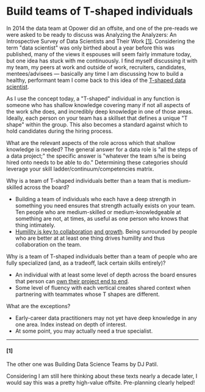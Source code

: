 # Build teams of T-shaped individuals

In 2014 the data team at Opower did an offsite, and one of the pre-reads we were asked to be ready to discuss was Analyzing the Analyzers: An Introspective Survey of Data Scientists and Their Work [[1]](#1). Considering the term "data scientist" was only birthed about a year before this was published, many of the views it espouses will seem fairly immature today, but one idea has stuck with me continuously. I find myself discussing it with my team, my peers at work and outside of work, recruiters, candidates, mentees/advisees — basically any time I am discussing how to build a healthy, performant team I come back to this idea of the [T-shaped data scientist](https://www.oreilly.com/library/view/analyzing-the-analyzers/9781449368388/ch04.html#:~:text=The%20%E2%80%9CT%E2%80%9D%20represents%20breadth%20of,effective%20than%20those%20without%20depth.).

As I use the concept today, a "T-shaped" individual in any function is someone who has shallow knowledge covering many if not all aspects of the work s/he does, and incredibly deep knowledge in one of those areas. Ideally, each person on your team has a skillset that defines a unique "T shape" within the group. This also becomes a standard against which to hold candidates during the hiring process.

What are the relevant aspects of the role across which that shallow knowledge is needed? The general answer for a data role is "all the steps of a data project;" the specific answer is "whatever the team s/he is being hired onto needs to be able to do." Determining these categories should leverage your skill ladder/continuum/competencies matrix. 

Why is a team of T-shaped individuals better than a team that is medium-skilled across the board?
- Building a team of individuals who each have a deep strength in something you need ensures that strength actually exists on your team. Ten people who are medium-skilled or medium-knowledgeable at something are not, at times, as useful as one person who knows that thing intimately. 
- [Humility is key to collaboration](../humility_is_key_to_collaboration/content.md) [and growth](../humility_is_key_to_growth/content.md). Being surrounded by people who are better at at least one thing drives humility and thus collaboration on the team.

 Why is a team of T-shaped individuals better than a team of people who are fully specialized (and, as a tradeoff, lack certain skills entirely)? 
- An individual with at least some level of depth across the board ensures that person can [own their project end to end](../be_an_owner/content.md).
- Some level of fluency with each vertical creates shared context when partnering with teammates whose T shapes are different.

What are the exceptions?
- Early-career data practitioners may not yet have deep knowledge in any one area. Index instead on depth of interest.
- At some point, you may actually need a true specialist.

<!-- i score people on the attributes and stack everything up as a team
related to your job is a matrix

i use this in determining who to hire next, and when we need to hire - if a new skill need emerges we don't have for instance  -->


___

#### [1]
The other one was Building Data Science Teams by DJ Patil.

Considering I am still here thinking about these texts nearly a decade later, I would say this was a pretty high-value offsite. Pre-planning clearly helped!
